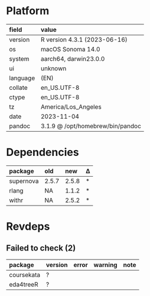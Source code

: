 # Platform

|field    |value                            |
|:--------|:--------------------------------|
|version  |R version 4.3.1 (2023-06-16)     |
|os       |macOS Sonoma 14.0                |
|system   |aarch64, darwin23.0.0            |
|ui       |unknown                          |
|language |(EN)                             |
|collate  |en_US.UTF-8                      |
|ctype    |en_US.UTF-8                      |
|tz       |America/Los_Angeles              |
|date     |2023-11-04                       |
|pandoc   |3.1.9 @ /opt/homebrew/bin/pandoc |

# Dependencies

|package   |old   |new   |Δ  |
|:---------|:-----|:-----|:--|
|supernova |2.5.7 |2.5.8 |*  |
|rlang     |NA    |1.1.2 |*  |
|withr     |NA    |2.5.2 |*  |

# Revdeps

## Failed to check (2)

|package    |version |error |warning |note |
|:----------|:-------|:-----|:-------|:----|
|coursekata |?       |      |        |     |
|eda4treeR  |?       |      |        |     |

